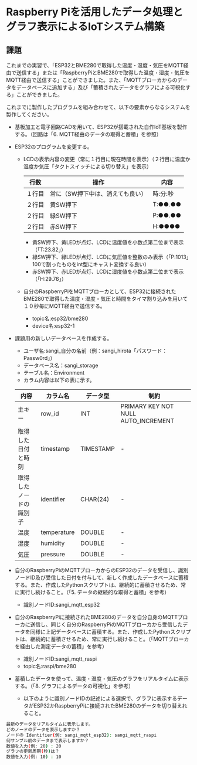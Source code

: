 # Raspberry Piを活用したデータ処理とグラフ表示によるIoTシステム構築

## 課題

これまでの実習で、「ESP32とBME280で取得した温度・湿度・気圧をMQTT経由で送信する」または「RaspberryPiとBME280で取得した温度・湿度・気圧をMQTT経由で送信する」ことができました。また、「MQTTブローカからのデータをデータベースに追加する」及び「蓄積されたデータをグラフによる可視化する」ことができました。

これまでに製作したプログラムを組み合わせて、以下の要素からなるシステムを製作してください。

* 基板加工と電子回路CADを用いて、ESP32が搭載された自作IoT基板を製作する。（回路は「6. MQTT経由のデータの取得と蓄積」を参照）

* ESP32のプログラムを変更する。
    * LCDの表示内容の変更（常に１行目に現在時間を表示）（２行目に温度か湿度か気圧「タクトスイッチによる切り替え」を表示）

        |行数|操作|内容|
        |---|---|---|
        |１行目|常に（SW押下中は、消えても良い）|時:分:秒|
        |２行目|黄SW押下|T:●●.●●|
        |２行目|緑SW押下|P:●●.●●|
        |２行目|赤SW押下|H:●●●●|

        * 黄SW押下、黄LEDが点灯、LCDに温度値を小数点第二位まで表示（「T:23.82」）
        * 緑SW押下、緑LEDが点灯、LCDに気圧値を整数のみ表示（「P:1013」100で割ったものをint型にキャスト変換する良い）
        * 赤SW押下、赤LEDが点灯、LCDに湿度値を小数点第二位まで表示（「H:29.76」）

    * 自分のRaspberryPiをMQTTブローカとして、ESP32に接続されたBME280で取得した温度・湿度・気圧と時間をタイマ割り込みを用いて１０秒毎にMQTT経由で送信する。
        * topic名:esp32/bme280
        * device名:esp32-1

* 課題用の新しいデータベースを作成する。
    * ユーザ名:sangi_自分の名前（例：sangi_hirota「パスワード：Passw0rd」）
    * データベース名：sangi_storage
    * テーブル名：Environment
    * カラム内容は以下の表に示す。

    | 内容 | カラム名 | データ型 | 制約 |
    | --- | --- | --- | --- |
    | 主キー | row_id | INT | PRIMARY KEY NOT NULL AUTO_INCREMENT |
    | 取得した日付と時刻 | timestamp | TIMESTAMP | - |
    | 取得したノードの識別子 | identifier | CHAR(24) | - |
    | 温度 | temperature | DOUBLE | - |
    | 湿度 | humidity | DOUBLE | - |
    | 気圧 | pressure | DOUBLE | - |

* 自分のRaspberryPiのMQTTブローカからのESP32のデータを受信し、識別ノードID及び受信した日付を付与して、新しく作成したデータベースに蓄積する。また、作成したPythonスクリプトは、継続的に蓄積させるため、常に実行し続けること。（「5. データの継続的な取得と蓄積」を参考）
    * 識別ノードID:sangi_mqtt_esp32

* 自分のRaspberryPiに接続されたBME280のデータを自分自身のMQTTプローカに送信し、同じく自分のRaspberryPiのMQTTブローカから受信したデータを同様に上記データベースに蓄積する。また、作成したPythonスクリプトは、継続的に蓄積させるため、常に実行し続けること。（「MQTTブローカを経由した測定データの蓄積」を参考）
    * 識別ノードID:sangi_mqtt_raspi
    * topic名:raspi/bme280

* 蓄積したデータを使って、温度・湿度・気圧のグラフをリアルタイムに表示する。（「8. グラフによるデータの可視化」を参考）
    * 以下のように識別ノードIDの記述による選択で、グラフに表示するデータがESP32かRaspberryPiに接続されたBME280のデータを切り替えれること。

```bash
最新のデータをリアルタイムに表示します。
どのノードのデータを表示しますか？
ノードの Identifier(例: sangi_mqtt_esp32): sangi_mqtt_raspi
何サンプル前のデータまで表示しますか？
数値を入力(例: 20) : 20
グラフの更新周期(秒)は？
数値を入力(例: 10) : 10
```
